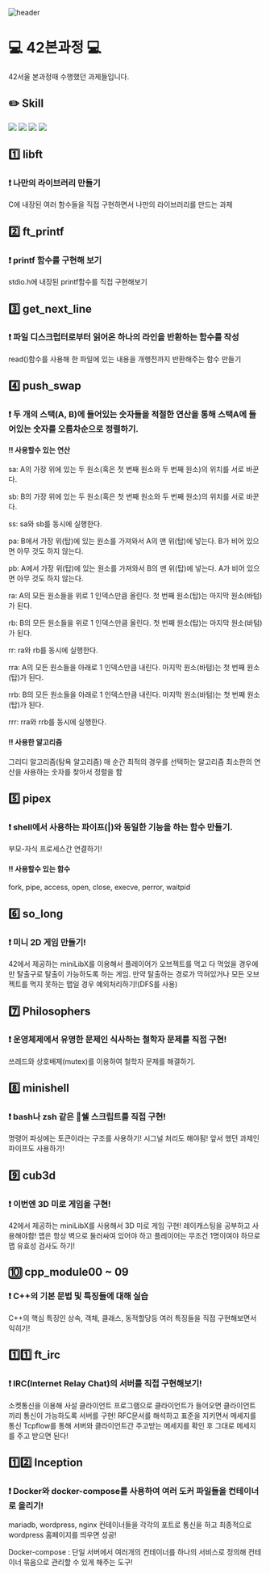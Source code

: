 ![header](https://capsule-render.vercel.app/api?type=wave&color=auto&height=300&section=header&text=42Seoul&fontSize=90)
# :computer: 42본과정 :computer:
42서울 본과정때 수행했던 과제들입니다.

## :pencil2: Skill

<img src="https://img.shields.io/badge/C-A8B9CC?style=for-the-badge&logo=C&logoColor=white"> <img src="https://img.shields.io/badge/C++-512BD4?style=for-the-badge&logo=C++&logoColor=white"> <img src="https://img.shields.io/badge/Docker-2496ED?style=for-the-badge&logo=Docker&logoColor=white"> <img src="https://img.shields.io/badge/NGINX-009639?style=for-the-badge&logo=NGINX&logoColor=white">

## :one: libft

### :heavy_exclamation_mark: 나만의 라이브러리 만들기

C에 내장된 여러 함수들을 직접 구현하면서 나만의 라이브러리를 만드는 과제

## 2️⃣ ft_printf

### :heavy_exclamation_mark: printf 함수를 구현해 보기

stdio.h에 내장된 printf함수를 직접 구현해보기

## 3️⃣ get_next_line

### :heavy_exclamation_mark: 파일 디스크럽터로부터 읽어온 하나의 라인을 반환하는 함수를 작성

read()함수를 사용해 한 파일에 있는 내용을 개행전까지 반환해주는 함수 만들기

## 4️⃣ push_swap

### :heavy_exclamation_mark: 두 개의 스택(A, B)에 들어있는 숫자들을 적절한 연산을 통해 스택A에 들어있는 숫자를 오름차순으로 정렬하기.

#### :bangbang: 사용할수 있는 연산
sa: A의 가장 위에 있는 두 원소(혹은 첫 번째 원소와 두 번째 원소)의 위치를 서로 바꾼다.

sb: B의 가장 위에 있는 두 원소(혹은 첫 번째 원소와 두 번째 원소)의 위치를 서로 바꾼다.

ss: sa와 sb를 동시에 실행한다.

pa: B에서 가장 위(탑)에 있는 원소를 가져와서 A의 맨 위(탑)에 넣는다. B가 비어 있으면 아무 것도 하지 않는다.

pb: A에서 가장 위(탑)에 있는 원소를 가져와서 B의 맨 위(탑)에 넣는다. A가 비어 있으면 아무 것도 하지 않는다.

ra: A의 모든 원소들을 위로 1 인덱스만큼 올린다. 첫 번째 원소(탑)는 마지막 원소(바텀)가 된다.

rb: B의 모든 원소들을 위로 1 인덱스만큼 올린다. 첫 번째 원소(탑)는 마지막 원소(바텀)가 된다.

rr: ra와 rb를 동시에 실행한다.

rra: A의 모든 원소들을 아래로 1 인덱스만큼 내린다. 마지막 원소(바텀)는 첫 번째 원소(탑)가 된다.

rrb: B의 모든 원소들을 아래로 1 인덱스만큼 내린다. 마지막 원소(바텀)는 첫 번째 원소(탑)가 된다.

rrr: rra와 rrb를 동시에 실행한다.

#### :bangbang: 사용한 알고리즘
그리디 알고리즘(탐욕 알고리즘)
매 순간 최적의 경우를 선택하는 알고리즘
최소한의 연산을 사용하는 숫자를 찾아서 정렬을 함

## 5️⃣ pipex

### :heavy_exclamation_mark: shell에서 사용하는 파이프(|)와 동일한 기능을 하는 함수 만들기.

부모-자식 프로세스간 연결하기!

#### :bangbang: 사용할수 있는 함수
fork, pipe, access, open, close, execve, perror, waitpid

## 6️⃣ so_long

### :heavy_exclamation_mark: 미니 2D 게임 만들기!

42에서 제공하는 miniLibX를 이용해서 플레이어가 오브젝트를 먹고 다 먹었을 경우에만 탈출구로 탈출이 가능하도록 하는 게임.
만약 탈출하는 경로가 막혀있거나 모든 오브젝트를 먹지 못하는 맵일 경우 예외처리하기!(DFS를 사용)

## 7️⃣ Philosophers

### :heavy_exclamation_mark: 운영체제에서 유명한 문제인 식사하는 철학자 문제를 직접 구현!

쓰레드와 상호배제(mutex)를 이용하여 철학자 문제를 해결하기.

## 8️⃣ minishell

### :heavy_exclamation_mark: bash나 zsh 같은 쉘 스크립트를 직접 구현!

명령어 파싱에는 토큰이라는 구조를 사용하기!
시그널 처리도 해야됨!
앞서 했던 과제인 파이프도 사용하기!

## 9️⃣ cub3d

### :heavy_exclamation_mark: 이번엔 3D 미로 게임을 구현!

42에서 제공하는 miniLibX를 사용해서 3D 미로 게임 구현!
레이캐스팅을 공부하고 사용해야함!
맵은 항상 벽으로 둘러싸여 있어야 하고 플레이어는 무조건 1명이여야 하므로 맵 유효성 검사도 하기!

## 🔟 cpp_module00 ~ 09

### :heavy_exclamation_mark: C++의 기본 문법 및 특징들에 대해 실습

C++의 핵심 특징인 상속, 객체, 클래스, 동적할당등 여러 특징들을 직접 구현해보면서 익히기!

## :one::one: ft_irc

### :heavy_exclamation_mark: IRC(Internet Relay Chat)의 서버를 직접 구현해보기!

소켓통신을 이용해 사설 클라이언트 프로그램으로 클라이언트가 들어오면 클라이언트끼리 통신이 가능하도록 서버를 구현!
RFC문서를 해석하고 표준을 지키면서 메세지를 통신
Tcpflow를 통해 서버와 클라이언트간 주고받는 메세지를 확인 후 그대로 메세지를 주고 받으면 된다!

## :one::two: Inception

### :heavy_exclamation_mark: Docker와 docker-compose를 사용하여 여러 도커 파일들을 컨테이너로 올리기!

mariadb, wordpress, nginx 컨테이너들을 각각의 포트로 통신을 하고 최종적으로 wordpress 홈페이지를 띄우면 성공!

Docker-compose : 단일 서버에서 여러개의 컨테이너를 하나의 서비스로 정의해 컨테이너 묶음으로 관리할 수 있게 해주는 도구!
